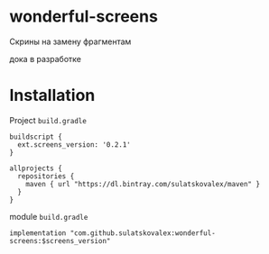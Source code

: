 # wonderful-screens
Скрины на замену фрагментам

дока в разработке

# Installation 


Project `build.gradle`

```
buildscript {
  ext.screens_version: '0.2.1'
}

allprojects {
  repositories {
    maven { url "https://dl.bintray.com/sulatskovalex/maven" }
  }
}
```

module `build.gradle`


`implementation "com.github.sulatskovalex:wonderful-screens:$screens_version"`
